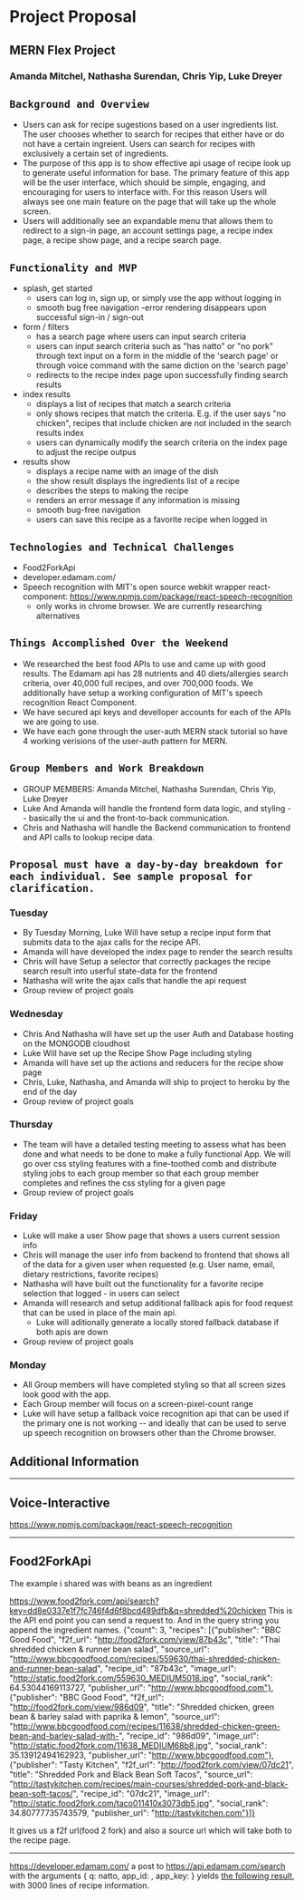 # Project Proposal
## MERN Flex Project
### Amanda Mitchel, Nathasha Surendan, Chris Yip, Luke Dreyer


## `Background and Overview`  
- Users can ask for recipe sugestions based on a user ingredients list. The user chooses whether to search for recipes that either have or do not have a certain ingreient. Users can search for recipes with exclusively a certain set of ingredients.
- The purpose of this app is to show effective api usage of recipe look up to generate useful information for base. The primary feature of this app will be the user interface, which should be simple, engaging, and encouraging for users to interface with. For this reason Users will always see one main feature on the page that will take up the whole screen. 
- Users will additionally see an expandable menu that allows them to redirect to a sign-in page, an account settings page, a recipe index page, a recipe show page, and a recipe search page.


## `Functionality and MVP`  
- splash, get started
  - users can log in, sign up, or simply use the app without logging in
  - smooth bug free navigation
  -error rendering disappears upon successful sign-in / sign-out
- form / filters
  - has a search page where users can input search criteria
  - users can input search criteria such as "has natto" or "no pork" through text input on a form in the middle of the 'search page' or through voice command with the same diction on the 'search page'
  - redirects to the recipe index page upon successfully finding search results
- index results
  - displays a list of recipes that match a search criteria
  - only shows recipes that match the criteria. E.g. if the user says "no chicken", recipes that include chicken are not included in the search results index
  - users can dynamically modify the search criteria on the index page to adjust the recipe outpus
- results show
  - displays a recipe name with an image of the dish
  - the show result displays the ingredients list of a recipe
  - describes the steps to making the recipe
  - renders an error message if any information is missing
  - smooth bug-free navigation
  - users can save this recipe as a favorite recipe when logged in
## `Technologies and Technical Challenges`  
  - Food2ForkApi
  - developer.edamam.com/
  - Speech recognition with MIT's open source webkit wrapper react-component: https://www.npmjs.com/package/react-speech-recognition
    - only works in chrome browser. We are currently researching alternatives
## `Things Accomplished Over the Weekend`  
  - We researched the best food APIs to use and came up with good results. The Edamam api has 28 nutrients and 40 diets/allergies search criteria, over 40,000 full recipes, and over 700,000 foods. We additionally have setup a working configuration of MIT's speech recognition React Component.
  - We have secured api keys and develloper accounts for each of the APIs we are going to use.
  - We have each gone through the user-auth MERN stack tutorial so have 4 working verisions of the user-auth pattern for MERN.
## `Group Members and Work Breakdown`  
  - GROUP MEMBERS: Amanda Mitchel, Nathasha Surendan, Chris Yip, Luke Dreyer
  - Luke And Amanda will handle the frontend form data logic, and styling -- basically the ui and the front-to-back communication. 
  - Chris and Nathasha will handle the Backend communication to frontend and API calls to lookup recipe data.
  
## `Proposal must have a day-by-day breakdown for each individual. See sample proposal for clarification.` 
### Tuesday 
  - By Tuesday Morning, Luke Will have setup a recipe input form that submits data to the ajax calls for the recipe API.
  - Amanda will have developed the index page to render the search results
  - Chris will have Setup a selector that correctly packages the recipe search result into userful state-data for the frontend
  - Nathasha will write the ajax calls that handle the api request
  - Group review of project goals
### Wednesday
  - Chris And Nathasha will have set up the user Auth and Database hosting on the MONGODB cloudhost
  - Luke Will have set up the Recipe Show Page including styling
  - Amanda will have set up the actions and reducers for the recipe show page
  - Chris, Luke, Nathasha, and Amanda will ship to project to heroku by the end of the day
  - Group review of project goals
### Thursday
  - The team will have a detailed testing meeting to assess what has been done and what needs to be done to make a fully functional App. We will go over css styling features with a fine-toothed comb and distribute styling jobs to each group member so that each group member completes and refines the css styling for a given page
  - Group review of project goals
### Friday
  - Luke will make a user Show page that shows a users current session info
  - Chris will manage the user info from backend to frontend that shows all of the data for a given user when requested (e.g. User name, email, dietary restrictions, favorite recipes)
  - Nathasha will have built out the functionality for a favorite recipe selection that logged - in users can select
  - Amanda will research and setup additional fallback apis for food request that can be used in place of the main api.
    - Luke will aditionally generate a locally stored fallback database if both apis are down
  - Group review of project goals
### Monday
  - All Group members will have completed styling so that all screen sizes look good with the app.
  - Each Group member will focus on a screen-pixel-count range
  - Luke will have setup a fallback voice recognition api that can be used if the primary one is not working -- and ideally that can be used to serve up speech recognition on browsers other than the Chrome browser.





## Additional Information

---------------------------------------
Voice-Interactive
---------------------------------------
https://www.npmjs.com/package/react-speech-recognition


---------------------------------------
Food2ForkApi
---------------------------------------

The example i shared was with beans as an ingredient

https://www.food2fork.com/api/search?key=dd8e0337e1f7fc746f4d6f8bcd489dfb&q=shredded%20chicken
This is the API end point you can send a request to. And in the query string you append the ingredient names.
{"count": 3, "recipes": [{"publisher": "BBC Good Food", "f2f_url": "http://food2fork.com/view/87b43c", "title": "Thai shredded chicken &amp; runner bean salad", "source_url": "http://www.bbcgoodfood.com/recipes/559630/thai-shredded-chicken-and-runner-bean-salad", "recipe_id": "87b43c", "image_url": "http://static.food2fork.com/559630_MEDIUM5018.jpg", "social_rank": 64.53044169113727, "publisher_url": "http://www.bbcgoodfood.com"}, {"publisher": "BBC Good Food", "f2f_url": "http://food2fork.com/view/986d09", "title": "Shredded chicken, green bean &amp; barley salad with paprika &amp; lemon", "source_url": "http://www.bbcgoodfood.com/recipes/11638/shredded-chicken-green-bean-and-barley-salad-with-", "recipe_id": "986d09", "image_url": "http://static.food2fork.com/11638_MEDIUM68b8.jpg", "social_rank": 35.13912494162923, "publisher_url": "http://www.bbcgoodfood.com"}, {"publisher": "Tasty Kitchen", "f2f_url": "http://food2fork.com/view/07dc21", "title": "Shredded Pork and Black Bean Soft Tacos", "source_url": "http://tastykitchen.com/recipes/main-courses/shredded-pork-and-black-bean-soft-tacos/", "recipe_id": "07dc21", "image_url": "http://static.food2fork.com/taco011410x3073db5.jpg", "social_rank": 34.80777735743579, "publisher_url": "http://tastykitchen.com"}]}


It gives us a f2f url(food 2 fork) and also a source url which will take both to the recipe page.

_____________________________________________________


https://developer.edamam.com/
a post to
https://api.edamam.com/search
with the arguments
{
  q: natto,
  app_id: <your api id here>,
  app_key: <your api key here>
}
yields [the following result](''./sample_edamame_result.md'), with 3000 lines of recipe information.
